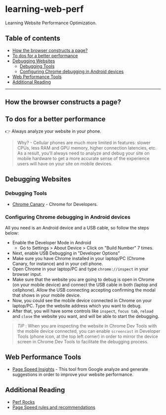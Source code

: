 # learning-web-perf
Learning Website Performance Optimization.

## Table of contents

* [How the browser constructs a page?](#how-the-browser-constructs-a-page)
* [To dos for a better performance](#to-dos-for-a-better-performance)
* [Debugging Websites](#debugging-websites)
    * [Debugging Tools](#debugging-tools)
    * [Configuring Chrome debugging in Android devices](#configuring-chrome-debuggin-in-android-devices)
* [Web Performance Tools](#web-performance-tools)
* [Additional Reading](#additional-reading)

---

## How the browser constructs a page?

## To dos for a better performance

:point_right: Always analyze your website in your phone.

> Why? - Cellular phones are much more limited in features: slower CPUs, less RAM and GPU memory, higher connection latencies, etc. As a result, you'll always need to analyze and debug your site on mobile hardware to get a more accurate sense of the experience users will have on your site on mobile devices.

## Debugging Websites

### Debugging Tools

* [Chrome Canary](http://www.google.com/intl/en/chrome/browser/canary.html) - Chrome for Developers.

### Configuring Chrome debugging in Android devices

All you need is an Android device and a USB cable, so follow the steps below:

* Enable the Developer Mode in Android
    * Go to Settings > About Device > Click on "Build Number" 7 times.
* Next, enable USB Debugging in "Developer Options"
* Make sure you have Chrome installed in your laptop/PC (Chrome Canary, for instance) and in your cell phone.
* Open Chrome in your laptop/PC and type `chrome://inspect` in your browser input.
* Make sure that the website you are going to debug is open in Chrome (on your mobile device) and connect the USB cable in both (laptop and cellphone). Allow the USB connecting accepting confirming the modal that shows in your mobile device.
* Now, you could see the mobile device connected in Chrome on your laptop/PC. Type the website address which you want to debug.
* After that, you will have some controls like `inspect`, `focus tab`, `reload` and `close` the website you want, and will be able to start the debugging.

> *TIP* : When you are inspecting the website in Chrome Dev Tools with the mobile device connected, you can enable `screencast` in Developer Tools (phone icon, at the top left corner) in order to mirror the device screen in Chrome Dev Tools to facilitate the debugging process.


## Web Performance Tools

* [Page Speed Insights](https://developers.google.com/speed/pagespeed/insights/) - This tool from Google analyze and generate suggestions in order to improve your website performance.

## Additional Reading

* [Perf Rocks](http://perf.rocks/)
* [Page Speed rules and recommendations](https://developers.google.com/web/fundamentals/performance/critical-rendering-path/page-speed-rules-and-recommendations)